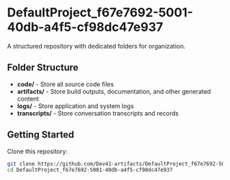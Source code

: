 # DefaultProject_f67e7692-5001-40db-a4f5-cf98dc47e937
A structured repository with dedicated folders for organization.

## Folder Structure

- **code/** - Store all source code files
- **artifacts/** - Store build outputs, documentation, and other generated content
- **logs/** - Store application and system logs
- **transcripts/** - Store conversation transcripts and records

## Getting Started

Clone this repository:
```bash
git clone https://github.com/Dev41-artifacts/DefaultProject_f67e7692-5001-40db-a4f5-cf98dc47e937
cd DefaultProject_f67e7692-5001-40db-a4f5-cf98dc47e937
```
